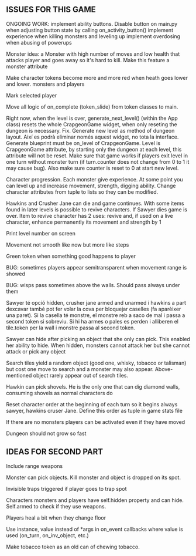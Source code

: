 ISSUES FOR THIS GAME
--------------------

ONGOING WORK: implement ability buttons. Disable button on main.py when adjusting button state by calling on_activity_button()
              implement experience when killing monsters and leveling up
              implement overdosing when abusing of powerups

Monster idea: a Monster with high number of moves and low health that attacks player and goes away so it's hard to kill. Make this feature a monster attribute 

Make character tokens become more and more red when heath goes lower and lower. monsters and players 

Mark selected player

Move all logic of on_complete (token_slide) from token classes to main.

Right now, when the level is over, generate_next_level() (within the App class) resets the whole CrapgeonGame widget, when only reseting the dungeon is necessary. Fix. Generate new level as method of dungeon layout. Així es podrà eliminar només aquest widget, no tota la interface. Generate blueprint must be on_level of CrapgeonGame. Level is CrapgeonGame attribute, by starting only the dungeon at each level, this attribute will not be reset. Make sure that game works if players exit level in one turn without monster turn (if turn.counter does not change from 0 to 1 it may cause bug). Also make sure counter is reset to 0 at start new level.

Character progression. Each monster give experience. At some point you can level up and increase movement, strength, digging ability. Change character attributes from tuple to lists so they can be modified.

Hawkins and Crusher Jane can die and game continues. With some items found in later levels is possible to revive characters. If Sawyer dies game is over. Item to revive character has 2 uses: revive and, if used on a live character, enhance permanently its movement and strength by 1

Print level number on screen

Movement not smooth like now but more like steps

Green token when something good happens to player

BUG: sometimes players appear semitransparent when movement range is showed 

BUG: wisps pass sometimes above the walls. Should pass always under them

Sawyer té opció hidden, crusher jane armed and unarmed i hawkins a part dexcavar també pot fer volar la cova per bloquejar caselles (fa aparèixer una paret). Si la casella té monstre, el monstre reb a saco de mal i passa a second token si sobreviu. Si hi ha armes o pales es perden i alliberen el tile.token per la wall i monstre passa al second token.

Sawyer can hide after picking an object that she only can pick. This enabled her ability to hide. When hidden, monsters cannot attack her but she cannot attack or pick any object 

Search tiles yield a random object (good one, whisky, tobacco or talisman) but cost one move to search and a monster may also appear. Above-mentioned object rarely appear out of search tiles.

Hawkin can pick shovels. He is the only one that can dig diamond walls, consuming shovels as normal characters do

Reset character order at the beginning of each turn so it begins always sawyer, hawkins cruser Jane. Define this order as tuple in game stats file

If there are no monsters players can be activated even if they have moved 

Dungeon should not grow so fast


IDEAS FOR SECOND PART
-----------------------

Include range weapons

Monster can pick objects. Kill monster and object is dropped on its spot.

Invisible traps triggered if player goes to trap spot

Characters monsters and players have self.hidden property and can hide. Self.armed to check if they use weapons.

Players heal a bit when they change floor

Use instance, value instead of *args in on_event callbacks where value is used (on_turn, on_inv_object, etc.)

Make tobacco token as an old can of chewing tobacco.
